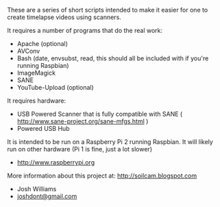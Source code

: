 These are a series of short scripts intended to make it easier for one to create timelapse videos using scanners.

It requires a number of programs that do the real work:
 - Apache (optional)
 - AVConv
 - Bash (date, envsubst, read, this should all be included with if you're running Raspbian)
 - ImageMagick
 - SANE
 - YouTube-Upload (optional)

It requires hardware:
 - USB Powered Scanner that is fully compatible with SANE ( http://www.sane-project.org/sane-mfgs.html )
 - Powered USB Hub

It is intended to be run on a Raspberry Pi 2 running Raspbian. It will likely run on other hardware (Pi 1 is fine, just a lot slower) 
 - http://www.raspberrypi.org

More information about this project at: http://soilcam.blogspot.com

 - Josh Williams
 - joshdont@gmail.com

